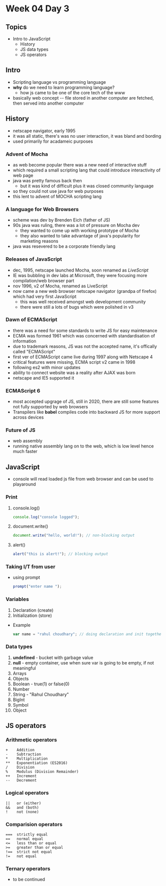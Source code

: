 # Week 04 Day 3

## Topics

- Intro to JavaScript 
	- History
	- JS data types
	- JS operators

## Intro

- Scripting language vs programming language
- **why** do we need to learn programming language?
	- how js came to be one of the core tech of the www
- basically web concept -- file stored in another computer are fetched, then served into another computer

## History

- netscape navigator, early 1995
- it was all static, there's was no user interaction, it was bland and bording
- used primarily for acadameic purposes

### Advent of Mocha

- as web become popular there was a new need of interactive stuff
- which required a small scripting lang that could introduce interactivity of web page
- java was pretty famous back then
	- but it was kind of difficult plus it was closed community language
- so they could not use java for web purposes 
- this lent to advent of MOCHA scripting lang

### A language for Web Browsers

- scheme was dev by Brenden Eich (father of JS)
- 90s java was ruling, there was a lot of pressure on Mocha dev
	- they wanted to come up with working prototype of Mocha
	- they also wanted to take advantage of java's popularity for marketing reasons
- java was resevered to be a corporate friendly lang

### Releases of JavaScript

- dec, 1995, netscape launched Mocha, soon renamed as *LiveScript*
- IE was bubbling in dev labs at Microsoft, they were focusing more compilation/web browser part
- nov 1996, v2 of Mocha, renamed as LiveScript
- now came a new web browser netscape navigator (grandpa of firefox) which had very first JavaScript
	- this was well received amongst web development community
	- there were still a lots of bugs which were polished in v3

### Dawn of ECMAScript

- there was a need for some standards to write JS for easy maintenance
- ECMA was formed 1961 which was concerned with standardisation of information
- due to trademark reasons, JS was not the accepted name, it's offically called "ECMAScript"
- first ver of ECMAScript came live during 1997 along with Netscape 4
- critical features were missing, ECMA script v2 came in 1998
- following es2 with minor updates
- ability to connect website was a reality after AJAX was born
- netscape and IE5 supported it

### ECMAScript 6

- most accepted upgrage of JS, still in 2020, there are still some features not fully supported by web browsers
- Transpilers like **babel** compiles code into backward JS for more support across devices

### Future of JS

- web assembly
- running native assembly lang on to the web, which is low level hence much faster

## JavaScript

- console will read loaded js file from web browser and can be used to playaround

### Print

1. console.log()
	```javascript
	console.log("console logged");
	```

1. document.write()
	```javascript
	document.write("hello, world!"); // non-blocking output
	```
1. alert()
	```javascript
	alert("this is alert!"); // blocking output
	```

### Taking I/T from user

- using prompt
	```javascript
	prompt("enter name ");
	```

### Variables

1. Declaration (create) 
1. Initialization (store)

- Example
	```javascript
	var name = "rahul choudhary"; // doing declaration and init together
	```

### Data types

1. **undefined** - bucket with garbage value 
1. **null** - empty container, use when sure var is going to be empty, if not meaningful 
1. Arrays
1. Objects
1. Boolean - true(1) or false(0)
1. Number 
1. String - "Rahul Choudhary"
1. BigInt
1. Symbol
1. Object

## JS operators

### Arithmetic operators

	+ 	 Addition
	- 	 Subtraction
	* 	 Multiplication
	** 	 Exponentiation (ES2016)
	/ 	 Division
	% 	 Modulus (Division Remainder)
	++ 	 Increment
	-- 	 Decrement

### Logical operators
	||	 or (either)
	&&   and (both)
	!    not (none)

### Comparision operators

	===  strictly equal
	==   normal equal
	<=   less than or equal
	>=   greater than or equal
	!==  strict not equal
	!=   not equal


### Ternary operators
- to be continued
